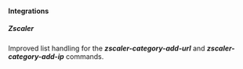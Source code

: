 
#### Integrations
##### Zscaler
Improved list handling for the ***zscaler-category-add-url*** and ***zscaler-category-add-ip*** commands.
